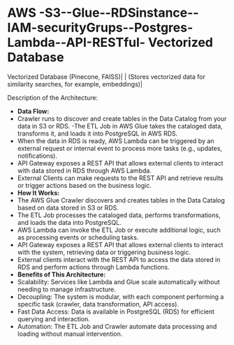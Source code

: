 # AWS -S3--Glue--RDSinstance--IAM-securityGrups--Postgres-Lambda--API-RESTful- Vectorized Database

Vectorized Database (Pinecone, FAISS)|
|  (Stores vectorized data for similarity searches, for example, embeddings)|

Description of the Architecture:

- **Data Flow:**
- Crawler runs to discover and create tables in the Data Catalog from your data in S3 or RDS.
-The ETL Job in AWS Glue takes the cataloged data, transforms it, and loads it into PostgreSQL in AWS RDS.
- When the data in RDS is ready, AWS Lambda can be triggered by an external request or internal event to process more tasks (e.g., updates, notifications).
- API Gateway exposes a REST API that allows external clients to interact with data stored in RDS through AWS Lambda.
- External Clients can make requests to the REST API and retrieve results or trigger actions based on the business logic.
- **How It Works:**
- The AWS Glue Crawler discovers and creates tables in the Data Catalog based on data stored in S3 or RDS.
- The ETL Job processes the cataloged data, performs transformations, and loads the data into PostgreSQL.
- AWS Lambda can invoke the ETL Job or execute additional logic, such as processing events or scheduling tasks.
- API Gateway exposes a REST API that allows external clients to interact with the system, retrieving data or triggering business logic.
- External clients interact with the REST API to access the data stored in RDS and perform actions through Lambda functions.
- **Benefits of This Architecture:**
- Scalability: Services like Lambda and Glue scale automatically without needing to manage infrastructure.
- Decoupling: The system is modular, with each component performing a specific task (crawler, data transformation, API access).
- Fast Data Access: Data is available in PostgreSQL (RDS) for efficient querying and interaction.
- Automation: The ETL Job and Crawler automate data processing and loading without manual intervention.
